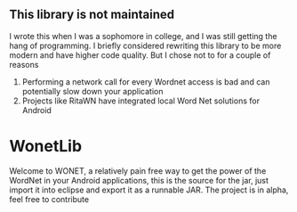 
## This library is not maintained
I wrote this when I was a sophomore in college, and I was still getting the hang of programming.
I briefly considered rewriting this library to be more modern and have higher code quality. But I chose not to for a couple of reasons

1. Performing a network call for every Wordnet access is bad and can potentially slow down your application
2. Projects like RitaWN have integrated local Word Net solutions for Android

WonetLib
========

Welcome to WONET, a relatively pain free way to get the power of the WordNet in your Android applications,
this is the source for the jar, just import it into eclipse and export it as a runnable JAR.
The project is in alpha, feel free to contribute

